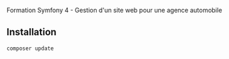 
Formation Symfony 4 - Gestion d'un site web pour une agence automobile

## Installation 

```sh
composer update
```

